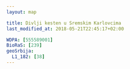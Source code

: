 ```yaml
---
layout: map

title: Divlji kesten u Sremskim Karlovcima
last_modified_at: 2018-05-21T22:45:17+02:00

WDPA: [555589001]
BioRaS: [239]
geoSrbija:
  L1_182: [38]
---
```

